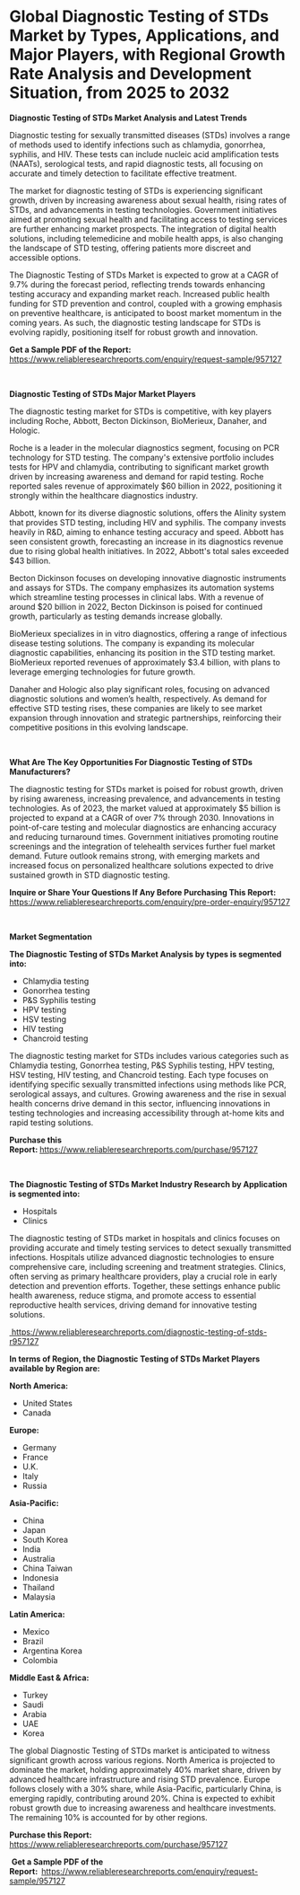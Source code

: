<p><h1>Global Diagnostic Testing of STDs Market by Types, Applications, and Major Players, with Regional Growth Rate Analysis and Development Situation, from 2025 to 2032</h1></p><p><strong>Diagnostic Testing of STDs Market Analysis and Latest Trends</strong></p>
<p><p>Diagnostic testing for sexually transmitted diseases (STDs) involves a range of methods used to identify infections such as chlamydia, gonorrhea, syphilis, and HIV. These tests can include nucleic acid amplification tests (NAATs), serological tests, and rapid diagnostic tests, all focusing on accurate and timely detection to facilitate effective treatment. </p><p>The market for diagnostic testing of STDs is experiencing significant growth, driven by increasing awareness about sexual health, rising rates of STDs, and advancements in testing technologies. Government initiatives aimed at promoting sexual health and facilitating access to testing services are further enhancing market prospects. The integration of digital health solutions, including telemedicine and mobile health apps, is also changing the landscape of STD testing, offering patients more discreet and accessible options.</p><p>The Diagnostic Testing of STDs Market is expected to grow at a CAGR of 9.7% during the forecast period, reflecting trends towards enhancing testing accuracy and expanding market reach. Increased public health funding for STD prevention and control, coupled with a growing emphasis on preventive healthcare, is anticipated to boost market momentum in the coming years. As such, the diagnostic testing landscape for STDs is evolving rapidly, positioning itself for robust growth and innovation.</p></p>
<p><strong>Get a Sample PDF of the Report:&nbsp;</strong> <a href="https://www.reliableresearchreports.com/enquiry/request-sample/957127?utm_campaign=8&utm_medium=2&utm_source=Github&utm_content=ia&utm_term=13042025&utm_id=diagnostic-testing-of-stds">https://www.reliableresearchreports.com/enquiry/request-sample/957127</a></p>
<p>&nbsp;</p>
<p><strong>Diagnostic Testing of STDs Major Market Players</strong></p>
<p><p>The diagnostic testing market for STDs is competitive, with key players including Roche, Abbott, Becton Dickinson, BioMerieux, Danaher, and Hologic. </p><p>Roche is a leader in the molecular diagnostics segment, focusing on PCR technology for STD testing. The company's extensive portfolio includes tests for HPV and chlamydia, contributing to significant market growth driven by increasing awareness and demand for rapid testing. Roche reported sales revenue of approximately $60 billion in 2022, positioning it strongly within the healthcare diagnostics industry.</p><p>Abbott, known for its diverse diagnostic solutions, offers the Alinity system that provides STD testing, including HIV and syphilis. The company invests heavily in R&D, aiming to enhance testing accuracy and speed. Abbott has seen consistent growth, forecasting an increase in its diagnostics revenue due to rising global health initiatives. In 2022, Abbott's total sales exceeded $43 billion.</p><p>Becton Dickinson focuses on developing innovative diagnostic instruments and assays for STDs. The company emphasizes its automation systems which streamline testing processes in clinical labs. With a revenue of around $20 billion in 2022, Becton Dickinson is poised for continued growth, particularly as testing demands increase globally.</p><p>BioMerieux specializes in in vitro diagnostics, offering a range of infectious disease testing solutions. The company is expanding its molecular diagnostic capabilities, enhancing its position in the STD testing market. BioMerieux reported revenues of approximately $3.4 billion, with plans to leverage emerging technologies for future growth.</p><p>Danaher and Hologic also play significant roles, focusing on advanced diagnostic solutions and women’s health, respectively. As demand for effective STD testing rises, these companies are likely to see market expansion through innovation and strategic partnerships, reinforcing their competitive positions in this evolving landscape.</p></p>
<p>&nbsp;</p>
<p><strong>What Are The Key Opportunities For Diagnostic Testing of STDs Manufacturers?</strong></p>
<p><p>The diagnostic testing for STDs market is poised for robust growth, driven by rising awareness, increasing prevalence, and advancements in testing technologies. As of 2023, the market valued at approximately $5 billion is projected to expand at a CAGR of over 7% through 2030. Innovations in point-of-care testing and molecular diagnostics are enhancing accuracy and reducing turnaround times. Government initiatives promoting routine screenings and the integration of telehealth services further fuel market demand. Future outlook remains strong, with emerging markets and increased focus on personalized healthcare solutions expected to drive sustained growth in STD diagnostic testing.</p></p>
<p><strong>Inquire or Share Your Questions If Any Before Purchasing This Report:</strong> <a href="https://www.reliableresearchreports.com/enquiry/pre-order-enquiry/957127?utm_campaign=8&utm_medium=2&utm_source=Github&utm_content=ia&utm_term=13042025&utm_id=diagnostic-testing-of-stds">https://www.reliableresearchreports.com/enquiry/pre-order-enquiry/957127</a></p>
<p>&nbsp;</p>
<p><strong>Market Segmentation</strong></p>
<p><strong>The Diagnostic Testing of STDs Market Analysis by types is segmented into:</strong></p>
<p><ul><li>Chlamydia testing</li><li>Gonorrhea testing</li><li>P&S Syphilis testing</li><li>HPV testing</li><li>HSV testing</li><li>HIV testing</li><li>Chancroid testing</li></ul></p>
<p><p>The diagnostic testing market for STDs includes various categories such as Chlamydia testing, Gonorrhea testing, P&S Syphilis testing, HPV testing, HSV testing, HIV testing, and Chancroid testing. Each type focuses on identifying specific sexually transmitted infections using methods like PCR, serological assays, and cultures. Growing awareness and the rise in sexual health concerns drive demand in this sector, influencing innovations in testing technologies and increasing accessibility through at-home kits and rapid testing solutions.</p></p>
<p><strong>Purchase this Report:&nbsp;</strong><a href="https://www.reliableresearchreports.com/purchase/957127?utm_campaign=8&utm_medium=2&utm_source=Github&utm_content=ia&utm_term=13042025&utm_id=diagnostic-testing-of-stds">https://www.reliableresearchreports.com/purchase/957127</a></p>
<p>&nbsp;</p>
<p><strong>The Diagnostic Testing of STDs Market Industry Research by Application is segmented into:</strong></p>
<p><ul><li>Hospitals</li><li>Clinics</li></ul></p>
<p><p>The diagnostic testing of STDs market in hospitals and clinics focuses on providing accurate and timely testing services to detect sexually transmitted infections. Hospitals utilize advanced diagnostic technologies to ensure comprehensive care, including screening and treatment strategies. Clinics, often serving as primary healthcare providers, play a crucial role in early detection and prevention efforts. Together, these settings enhance public health awareness, reduce stigma, and promote access to essential reproductive health services, driving demand for innovative testing solutions.</p></p>
<p><a href="https://www.reliableresearchreports.com/diagnostic-testing-of-stds-r957127?utm_campaign=8&utm_medium=2&utm_source=Github&utm_content=ia&utm_term=13042025&utm_id=diagnostic-testing-of-stds">&nbsp;https://www.reliableresearchreports.com/diagnostic-testing-of-stds-r957127</a></p>
<p><strong>In terms of Region, the Diagnostic Testing of STDs Market Players available by Region are:</strong></p>
<p>
    <p> <strong> North America: </strong>
        <ul>
            <li>United States</li>
            <li>Canada</li>
        </ul>
        </p> 
    <p> <strong> Europe: </strong>
        <ul>
            <li>Germany</li>
            <li>France</li>
            <li>U.K.</li>
            <li>Italy</li>
            <li>Russia</li>
        </ul>
        </p> 
    <p> <strong> Asia-Pacific: </strong>
        <ul>
            <li>China</li>
            <li>Japan</li>
            <li>South Korea</li>
            <li>India</li>
            <li>Australia</li>
            <li>China Taiwan</li>
            <li>Indonesia</li>
            <li>Thailand</li>
            <li>Malaysia</li>
        </ul>
        </p> 
    <p> <strong> Latin America: </strong>
        <ul>
            <li>Mexico</li>
            <li>Brazil</li>
            <li>Argentina Korea</li>
            <li>Colombia</li>
        </ul>
        </p> 
    <p> <strong> Middle East & Africa: </strong>
        <ul>
            <li>Turkey</li>
            <li>Saudi</li>
            <li>Arabia</li>
            <li>UAE</li>
            <li>Korea</li>
        </ul>
    </p>
    </p>
<p><p>The global Diagnostic Testing of STDs market is anticipated to witness significant growth across various regions. North America is projected to dominate the market, holding approximately 40% market share, driven by advanced healthcare infrastructure and rising STD prevalence. Europe follows closely with a 30% share, while Asia-Pacific, particularly China, is emerging rapidly, contributing around 20%. China is expected to exhibit robust growth due to increasing awareness and healthcare investments. The remaining 10% is accounted for by other regions.</p></p>
<p><strong>Purchase this Report: </strong><a href="https://www.reliableresearchreports.com/purchase/957127?utm_campaign=8&utm_medium=2&utm_source=Github&utm_content=ia&utm_term=13042025&utm_id=diagnostic-testing-of-stds">https://www.reliableresearchreports.com/purchase/957127</a></p>
<p>&nbsp;<strong>Get a Sample PDF of the Report:&nbsp;&nbsp;</strong><a href="https://www.reliableresearchreports.com/enquiry/request-sample/957127?utm_campaign=8&utm_medium=2&utm_source=Github&utm_content=ia&utm_term=13042025&utm_id=diagnostic-testing-of-stds">https://www.reliableresearchreports.com/enquiry/request-sample/957127</a></p>
<p><strong></strong></p>
<p><p></p><p></p><p></p></p>